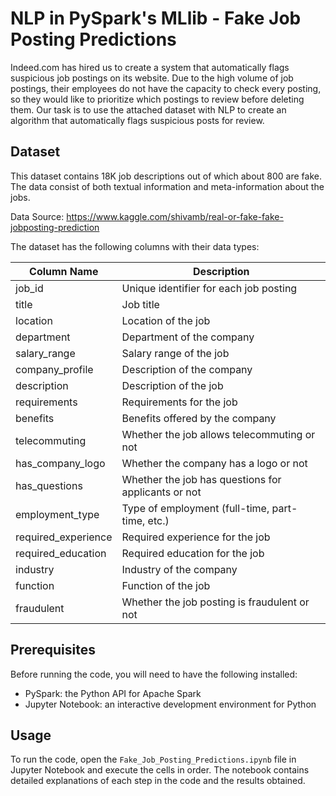 # NLP in PySpark's MLlib - Fake Job Posting Predictions

Indeed.com has hired us to create a system that automatically flags suspicious job postings on its website. Due to the high volume of job postings, their employees do not have the capacity to check every posting, so they would like to prioritize which postings to review before deleting them. Our task is to use the attached dataset with NLP to create an algorithm that automatically flags suspicious posts for review.

## Dataset

This dataset contains 18K job descriptions out of which about 800 are fake. The data consist of both textual information and meta-information about the jobs.

Data Source: https://www.kaggle.com/shivamb/real-or-fake-fake-jobposting-prediction

The dataset has the following columns with their data types:

| Column Name       | Description                                       |
|-------------------|---------------------------------------------------|
| job_id            | Unique identifier for each job posting            |
| title             | Job title                                         |
| location          | Location of the job                               |
| department        | Department of the company                         |
| salary_range      | Salary range of the job                            |
| company_profile   | Description of the company                        |
| description       | Description of the job                             |
| requirements      | Requirements for the job                           |
| benefits          | Benefits offered by the company                    |
| telecommuting     | Whether the job allows telecommuting or not        |
| has_company_logo  | Whether the company has a logo or not              |
| has_questions     | Whether the job has questions for applicants or not|
| employment_type   | Type of employment (full-time, part-time, etc.)     |
| required_experience | Required experience for the job                    |
| required_education | Required education for the job                     |
| industry          | Industry of the company                            |
| function          | Function of the job                                |
| fraudulent        | Whether the job posting is fraudulent or not        |

## Prerequisites

Before running the code, you will need to have the following installed:

- PySpark: the Python API for Apache Spark
- Jupyter Notebook: an interactive development environment for Python

## Usage

To run the code, open the `Fake_Job_Posting_Predictions.ipynb` file in Jupyter Notebook and execute the cells in order. The notebook contains detailed explanations of each step in the code and the results obtained.
